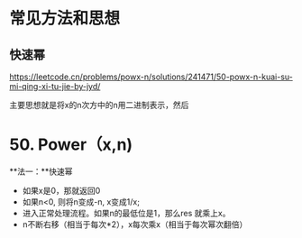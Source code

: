 # 常见方法和思想

## 快速幂

https://leetcode.cn/problems/powx-n/solutions/241471/50-powx-n-kuai-su-mi-qing-xi-tu-jie-by-jyd/

主要思想就是将x的n次方中的n用二进制表示，然后





# 50. Power（x,n)

**法一：**快速幂

+ 如果x是0，那就返回0
+ 如果n<0, 则将n变成-n, x变成1/x;
+ 进入正常处理流程。如果n的最低位是1，那么res 就乘上x。
+ n不断右移（相当于每次*2），x每次乘x（相当于每次幂次翻倍）